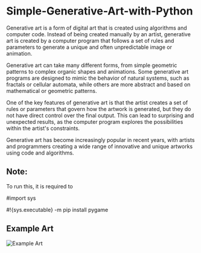 # Simple-Generative-Art-with-Python

Generative art is a form of digital art that is created using algorithms and computer code. Instead of being created manually by an artist, generative art is created by a computer program that follows a set of rules and parameters to generate a unique and often unpredictable image or animation.

Generative art can take many different forms, from simple geometric patterns to complex organic shapes and animations. Some generative art programs are designed to mimic the behavior of natural systems, such as fractals or cellular automata, while others are more abstract and based on mathematical or geometric patterns.

One of the key features of generative art is that the artist creates a set of rules or parameters that govern how the artwork is generated, but they do not have direct control over the final output. This can lead to surprising and unexpected results, as the computer program explores the possibilities within the artist's constraints.

Generative art has become increasingly popular in recent years, with artists and programmers creating a wide range of innovative and unique artworks using code and algorithms.



## Note:
To run this, it is required to

#import sys

#!{sys.executable} -m pip install pygame 



## Example Art
![Example Art](https://github.com/user-attachments/assets/4800abad-6cb1-4d39-9f01-e1d68b6ef104)
